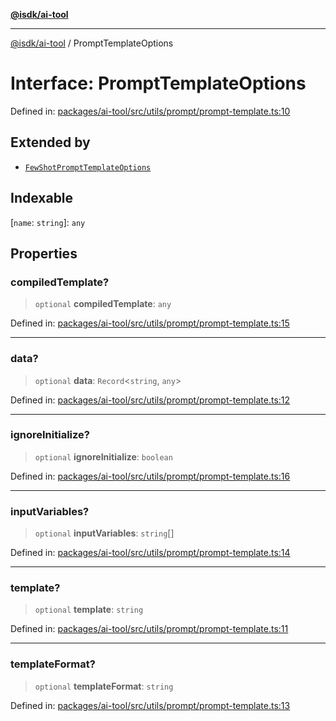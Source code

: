 [**@isdk/ai-tool**](../README.md)

***

[@isdk/ai-tool](../globals.md) / PromptTemplateOptions

# Interface: PromptTemplateOptions

Defined in: [packages/ai-tool/src/utils/prompt/prompt-template.ts:10](https://github.com/isdk/ai-tool.js/blob/c084189f913fb955b91b492de68bd07ce78f8c82/src/utils/prompt/prompt-template.ts#L10)

## Extended by

- [`FewShotPromptTemplateOptions`](FewShotPromptTemplateOptions.md)

## Indexable

\[`name`: `string`\]: `any`

## Properties

### compiledTemplate?

> `optional` **compiledTemplate**: `any`

Defined in: [packages/ai-tool/src/utils/prompt/prompt-template.ts:15](https://github.com/isdk/ai-tool.js/blob/c084189f913fb955b91b492de68bd07ce78f8c82/src/utils/prompt/prompt-template.ts#L15)

***

### data?

> `optional` **data**: `Record`\<`string`, `any`\>

Defined in: [packages/ai-tool/src/utils/prompt/prompt-template.ts:12](https://github.com/isdk/ai-tool.js/blob/c084189f913fb955b91b492de68bd07ce78f8c82/src/utils/prompt/prompt-template.ts#L12)

***

### ignoreInitialize?

> `optional` **ignoreInitialize**: `boolean`

Defined in: [packages/ai-tool/src/utils/prompt/prompt-template.ts:16](https://github.com/isdk/ai-tool.js/blob/c084189f913fb955b91b492de68bd07ce78f8c82/src/utils/prompt/prompt-template.ts#L16)

***

### inputVariables?

> `optional` **inputVariables**: `string`[]

Defined in: [packages/ai-tool/src/utils/prompt/prompt-template.ts:14](https://github.com/isdk/ai-tool.js/blob/c084189f913fb955b91b492de68bd07ce78f8c82/src/utils/prompt/prompt-template.ts#L14)

***

### template?

> `optional` **template**: `string`

Defined in: [packages/ai-tool/src/utils/prompt/prompt-template.ts:11](https://github.com/isdk/ai-tool.js/blob/c084189f913fb955b91b492de68bd07ce78f8c82/src/utils/prompt/prompt-template.ts#L11)

***

### templateFormat?

> `optional` **templateFormat**: `string`

Defined in: [packages/ai-tool/src/utils/prompt/prompt-template.ts:13](https://github.com/isdk/ai-tool.js/blob/c084189f913fb955b91b492de68bd07ce78f8c82/src/utils/prompt/prompt-template.ts#L13)
